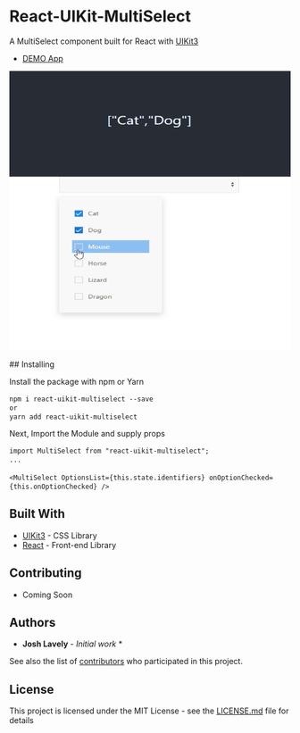 # React-UIKit-MultiSelect

A MultiSelect component built for React with [UIKit3](https://https://getuikit.com/)
* [DEMO App](http://azayzel.github.io/react-uikit-multiselect/)

<p align="center">
  <img width="600" height="500" src="multiselect.gif">
</p>
## Installing

Install the package with npm or Yarn

```React
npm i react-uikit-multiselect --save
or
yarn add react-uikit-multiselect

```

Next, Import the Module and supply props

```React
import MultiSelect from "react-uikit-multiselect";
...

<MultiSelect OptionsList={this.state.identifiers} onOptionChecked={this.onOptionChecked} />
```

## Built With

* [UIKit3](http://www.dropwizard.io/1.0.2/docs/) - CSS Library
* [React](https://maven.apache.org/) - Front-end Library

## Contributing

* Coming Soon

## Authors

* **Josh Lavely** - *Initial work*  *

See also the list of [contributors](https://github.com/Azayzel/react-uikit-multiselect) who participated in this project.

## License

This project is licensed under the MIT License - see the [LICENSE.md](LICENSE.md) file for details
